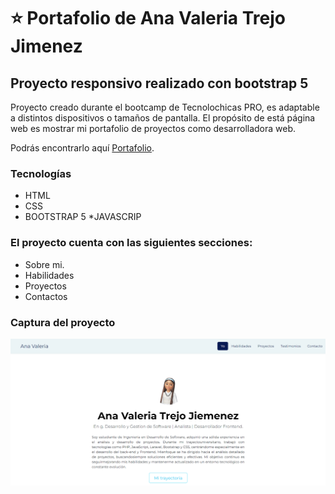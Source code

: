 #  ⭐  Portafolio de Ana Valeria Trejo Jimenez
## Proyecto responsivo realizado con bootstrap 5

Proyecto creado durante el bootcamp de Tecnolochicas PRO, es adaptable a distintos dispositivos o tamaños de pantalla.
El propósito de está página web es mostrar mi portafolio de proyectos como desarrolladora web.

Podrás encontrarlo aquí [Portafolio](https://123anva123.github.io/).

### Tecnologías

* HTML
* CSS
* BOOTSTRAP 5
*JAVASCRIP

### El proyecto cuenta con las siguientes secciones:

* Sobre mi.
* Habilidades 
* Proyectos 
* Contactos

### Captura del proyecto 
![Captura del proyecto](/img/Porta.png)

